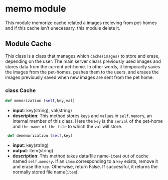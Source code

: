 # memo module

This module memorize cache related a images recieving from pet-homes and if this cache isn't unecessary, this module delete it.

## Module Cache
This class is a class that manages which ```cache(images)``` to store and erase, depending on the user. 
The main server clears previously used images and stores data from the current pet-home.
In other words, it temporarily saves the images from the pet-homes, pushes them to the users, 
and erases the images previously saved when new images are sent from the pet home.


### class Cache

```python
def memorization (self,key,val)
```

  - **input**: key(string), val(string)
  - **description**: This method stores ```key```s and ```value```s in ```self.memory```, 
  an internal member of this class. Here the ```key``` is the ```serial```
  of the pet-home and ```the name of the file``` to which the ```val``` will store.

```python
 def dememorization (self,key)
```

  - **input**: key(string)
  - **output**: item(string)
  - **description**: This method takes data(file name-```item```) out of cache named ```self.memory```. 
  If an ```item``` corresponding to a ```key``` exists, remove it and erase the ```key```. Otherwise, return False.
  If successful, it returns the normally stored file name(```item```).
